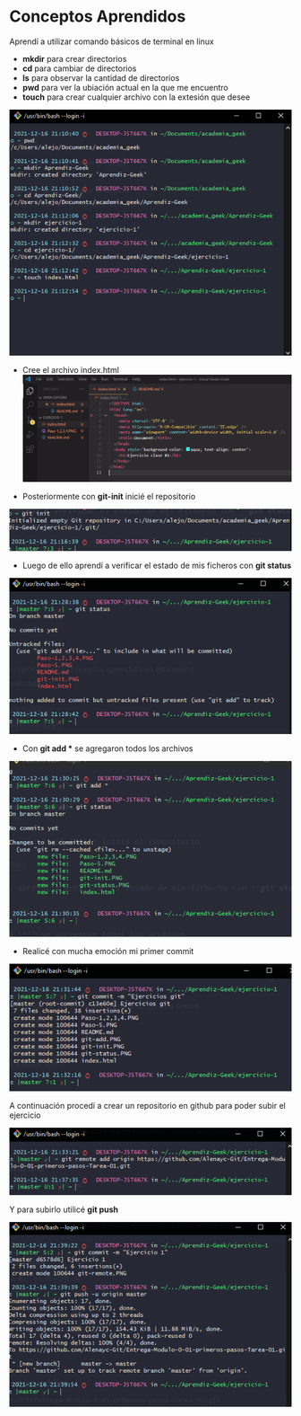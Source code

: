 # Conceptos Aprendidos

Aprendí a utilizar comando básicos de terminal en linux

- **mkdir** para crear directorios
- **cd** para cambiar de directorios
- **ls** para observar la cantidad de directorios
- **pwd** para ver la ubiación actual en la que me encuentro
- **touch** para crear cualquier archivo con la extesión que desee

![](/Paso-1,2,3,4.PNG)

- Cree el archivo index.html
  ![](/Paso-5.PNG)

- Posteriormente con **git-init** inicié el repositorio

![](/git-init.PNG)

- Luego de ello aprendí a verificar el estado de mis ficheros con **git status**

![](/git-status.PNG)

- Con **git add \*** se agregaron todos los archivos

![](/git-add.PNG)

- Realicé con mucha emoción mi primer commit

![](/git-commit.PNG)

A continuación procedí a crear un repositorio en github para poder subir el ejercicio

![](/git-remote.PNG)

Y para subirlo utilicé **git push**

![](/git-push.PNG)
